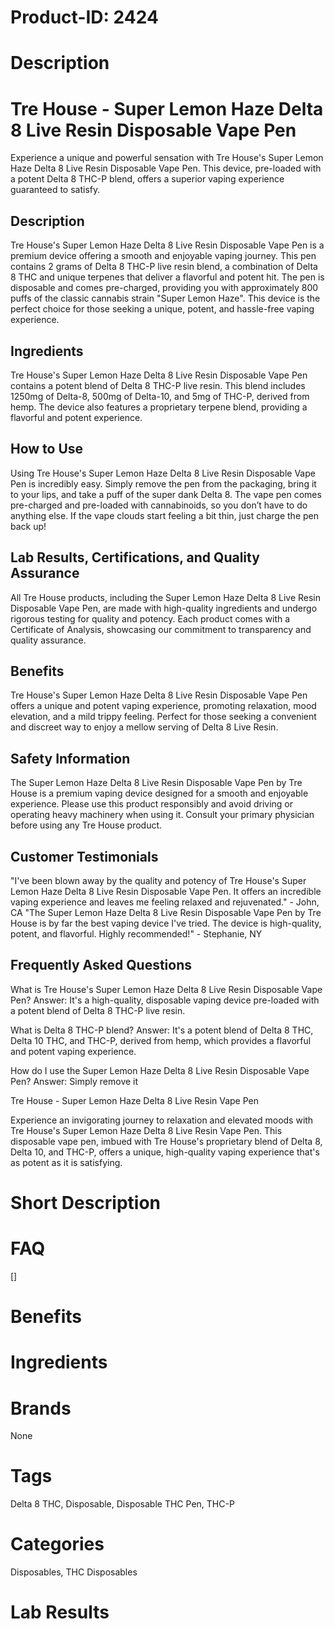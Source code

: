 # Product-ID: 2424

# Description

<div class="min-h-[20px] flex flex-col items-start gap-4 whitespace-pre-wrap break-words">
<div class="markdown prose w-full break-words dark:prose-invert dark">
<h1>Tre House - Super Lemon Haze Delta 8 Live Resin Disposable Vape Pen</h1>
<p>Experience a unique and powerful sensation with Tre House's Super Lemon Haze Delta 8 Live Resin Disposable Vape Pen. This device, pre-loaded with a potent Delta 8 THC-P blend, offers a superior vaping experience guaranteed to satisfy.</p>
<h2>Description</h2>
<p>Tre House's Super Lemon Haze Delta 8 Live Resin Disposable Vape Pen is a premium device offering a smooth and enjoyable vaping journey. This pen contains 2 grams of Delta 8 THC-P live resin blend, a combination of Delta 8 THC and unique terpenes that deliver a flavorful and potent hit. The pen is disposable and comes pre-charged, providing you with approximately 800 puffs of the classic cannabis strain "Super Lemon Haze". This device is the perfect choice for those seeking a unique, potent, and hassle-free vaping experience.</p>
<h2>Ingredients</h2>
<p>Tre House's Super Lemon Haze Delta 8 Live Resin Disposable Vape Pen contains a potent blend of Delta 8 THC-P live resin. This blend includes 1250mg of Delta-8, 500mg of Delta-10, and 5mg of THC-P, derived from hemp. The device also features a proprietary terpene blend, providing a flavorful and potent experience.</p>
<h2>How to Use</h2>
<p>Using Tre House's Super Lemon Haze Delta 8 Live Resin Disposable Vape Pen is incredibly easy. Simply remove the pen from the packaging, bring it to your lips, and take a puff of the super dank Delta 8. The vape pen comes pre-charged and pre-loaded with cannabinoids, so you don’t have to do anything else. If the vape clouds start feeling a bit thin, just charge the pen back up!</p>
<h2>Lab Results, Certifications, and Quality Assurance</h2>
<p>All Tre House products, including the Super Lemon Haze Delta 8 Live Resin Disposable Vape Pen, are made with high-quality ingredients and undergo rigorous testing for quality and potency. Each product comes with a Certificate of Analysis, showcasing our commitment to transparency and quality assurance.</p>
<h2>Benefits</h2>
<p>Tre House's Super Lemon Haze Delta 8 Live Resin Disposable Vape Pen offers a unique and potent vaping experience, promoting relaxation, mood elevation, and a mild trippy feeling. Perfect for those seeking a convenient and discreet way to enjoy a mellow serving of Delta 8 Live Resin.</p>
<h2>Safety Information</h2>
<p>The Super Lemon Haze Delta 8 Live Resin Disposable Vape Pen by Tre House is a premium vaping device designed for a smooth and enjoyable experience. Please use this product responsibly and avoid driving or operating heavy machinery when using it. Consult your primary physician before using any Tre House product.</p>
<h2>Customer Testimonials</h2>
<p>"I've been blown away by the quality and potency of Tre House's Super Lemon Haze Delta 8 Live Resin Disposable Vape Pen. It offers an incredible vaping experience and leaves me feeling relaxed and rejuvenated." - John, CA "The Super Lemon Haze Delta 8 Live Resin Disposable Vape Pen by Tre House is by far the best vaping device I've tried. The device is high-quality, potent, and flavorful. Highly recommended!" - Stephanie, NY</p>
<h2>Frequently Asked Questions</h2>
<p>What is Tre House's Super Lemon Haze Delta 8 Live Resin Disposable Vape Pen? Answer: It's a high-quality, disposable vaping device pre-loaded with a potent blend of Delta 8 THC-P live resin.</p>
<p>What is Delta 8 THC-P blend? Answer: It's a potent blend of Delta 8 THC, Delta 10 THC, and THC-P, derived from hemp, which provides a flavorful and potent vaping experience.</p>
<p>How do I use the Super Lemon Haze Delta 8 Live Resin Disposable Vape Pen? Answer: Simply remove it</p>
</div>
</div>
<div class="min-h-[20px] flex flex-col items-start gap-4 whitespace-pre-wrap break-words">
<div class="markdown prose w-full break-words dark:prose-invert dark">
<p>Tre House - Super Lemon Haze Delta 8 Live Resin Vape Pen</p>
<p>Experience an invigorating journey to relaxation and elevated moods with Tre House's Super Lemon Haze Delta 8 Live Resin Vape Pen. This disposable vape pen, imbued with Tre House's proprietary blend of Delta 8, Delta 10, and THC-P, offers a unique, high-quality vaping experience that's as potent as it is satisfying.</p>
</div>
</div>


# Short Description



# FAQ
[]

# Benefits



# Ingredients



# Brands

None

# Tags

Delta 8 THC, Disposable, Disposable THC Pen, THC-P

# Categories

Disposables, THC Disposables

# Lab Results

